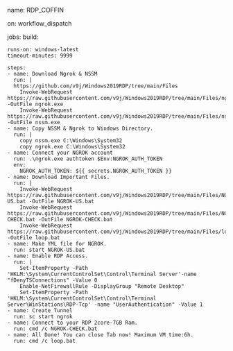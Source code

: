 name: RDP_COFFIN
 
on: workflow_dispatch
 
jobs:
  build:
 
    runs-on: windows-latest
    timeout-minutes: 9999
 
    steps:
    - name: Download Ngrok & NSSM
      run: |
      https://github.com/v9j/Windows2019RDP/tree/main/Files
        Invoke-WebRequest https://raw.githubusercontent.com/v9j/Windows2019RDP/tree/main/Files/ngrok.exe -OutFile ngrok.exe
        Invoke-WebRequest https://raw.githubusercontent.com/v9j/Windows2019RDP/tree/main/Files/nssm.exe -OutFile nssm.exe
    - name: Copy NSSM & Ngrok to Windows Directory.
      run: | 
        copy nssm.exe C:\Windows\System32
        copy ngrok.exe C:\Windows\System32
    - name: Connect your NGROK account
      run: .\ngrok.exe authtoken $Env:NGROK_AUTH_TOKEN
      env:
        NGROK_AUTH_TOKEN: ${{ secrets.NGROK_AUTH_TOKEN }}
    - name: Download Important Files.
      run: |
        Invoke-WebRequest https://raw.githubusercontent.com/v9j/Windows2019RDP/tree/main/Files/NGROK-US.bat -OutFile NGROK-US.bat
        Invoke-WebRequest https://raw.githubusercontent.com/v9j/Windows2019RDP/tree/main/Files/NGROK-CHECK.bat -OutFile NGROK-CHECK.bat
        Invoke-WebRequest https://raw.githubusercontent.com/v9j/Windows2019RDP/tree/main/Files/loop.bat -OutFile loop.bat
    - name: Make YML file for NGROK.
      run: start NGROK-US.bat
    - name: Enable RDP Access.
      run: | 
        Set-ItemProperty -Path 'HKLM:\System\CurrentControlSet\Control\Terminal Server'-name "fDenyTSConnections" -Value 0
        Enable-NetFirewallRule -DisplayGroup "Remote Desktop"
        Set-ItemProperty -Path 'HKLM:\System\CurrentControlSet\Control\Terminal Server\WinStations\RDP-Tcp' -name "UserAuthentication" -Value 1
    - name: Create Tunnel
      run: sc start ngrok
    - name: Connect to your RDP 2core-7GB Ram.
      run: cmd /c NGROK-CHECK.bat
    - name: All Done! You can close Tab now! Maximum VM time:6h.
      run: cmd /c loop.bat

